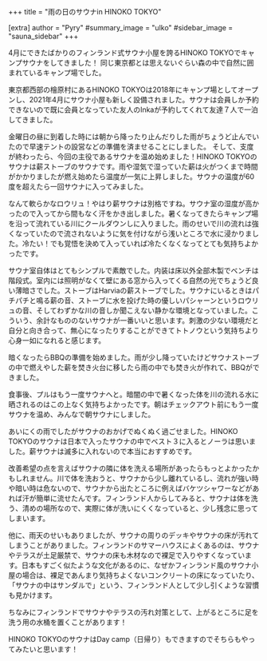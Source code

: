 +++
title = "雨の日のサウナin HINOKO TOKYO"

[extra]
author = "Pyry"
#summary_image = "ulko"
#sidebar_image = "sauna_sidebar"
+++

4月にできたばかりのフィンランド式サウナ小屋を誇るHINOKO TOKYOでキャンプサウナをしてきました！
同じ東京都とは思えないぐらい森の中で自然に囲まれているキャンプ場でした。

<!-- more -->

東京都西部の檜原村にあるHINOKO TOKYOは2018年にキャンプ場としてオープンし、2021年4月にサウナ小屋も新しく設備されました。サウナは会員しか予約できないので既に会員となっていた友人のInkaが予約してくれて友達７人で一泊してきました。

金曜日の昼に到着した時には朝から降ったり止んだりした雨がちょうど止んでいたので早速テントの設営などの準備を済ませることにしました。
そして、支度が終わったら、今回の主役であるサウナを温め始めました！HINOKO TOKYOのサウナは薪ストーブのサウナです。雨や湿気で湿っていた薪は火がつくまで時間がかかりましたが燃え始めたら温度が一気に上昇しました。サウナの温度が60度を超えたら一回サウナに入ってみました。

なんて軟らかなロウリュ！やはり薪サウナは別格ですね。サウナ室の湿度が高かったので入ってから間もなく汗をかき出しました。暑くなってきたらキャンプ場を沿って流れている川にクールダウンしに入りました。雨のせいで川の流れは強くなっていたので流されないように気を付けながら浅いところで水に浸かりました。冷たい！でも覚悟を決めて入っていれば冷たくなくなってとても気持ちよかったです。

サウナ室自体はとてもシンプルで素敵でした。内装は床以外全部木製でベンチは階段式。室内には照明がなくて壁にある窓から入ってくる自然の光でちょうど良い薄暗さでした。ストーブはHarviaの薪ストーブでした。サウナにいるときはパチパチと鳴る薪の音、ストーブに水を投げた時の優しいパシャーンというロウリュの音、そしてわずかな川の音しか聞こえない静かな環境となっていました。こういう、余計なもののないサウナが一番いいと思います。刺激の少ない環境だと自分と向き合って、無心になったりすることができてトトノウという気持ちより心身一如になれると感じます。

暗くなったらBBQの準備を始めました。雨が少し降っていたけどサウナストーブの中で燃えやした薪を焚き火台に移したら雨の中でも焚き火が作れて、BBQができました。

食事後、プルはもう一度サウナへと。暗闇の中で暑くなった体を川の流れる水に晒されるのはこの上なく気持ちよかったです。朝はチェックアウト前にもう一度サウナを温め、みんなで朝サウナにしました。

あいにくの雨でしたがサウナのおかげでぬくぬく過ごせました。HINOKO TOKYOのサウナは日本で入ったサウナの中でベスト３に入るとノーラは思いました。薪サウナは滅多に入れないので本当におすすめです。

改善希望の点を言えばサウナの隣に体を洗える場所があったらもっとよかったかもしれません。川で体を洗おうと、サウナから少し離れているし、流れが強い時や暗い時は危ないので、サウナから出たところに例えばバケツシャワーなどがあれば汗が簡単に流せたんです。フィンランド人からしてみると、サウナは体を洗う、清めの場所なので、実際に体が洗いにくくなっていると、少し残念に思ってしまいます。

他に、雨天のせいもありましたが、サウナの周りのデッキやサウナの床が汚れてしまうことがありました。フィンランドのサマーハウスによくあるのは、サウナやテラスが土足厳禁で、サウナの床も木材なので裸足で入りやすくなっています。日本もすごく似たような文化があるのに、なぜかフィンランド風のサウナ小屋の場合は、裸足であんまり気持ちよくないコンクリートの床になっていたり、「サウナの中はサンダルで」という、フィンランド人として少し引くような習慣も見かけます。

ちなみにフィンランドでサウナやテラスの汚れ対策として、上がるところに足を洗う用の水桶を置くことがあります！

HINOKO TOKYOのサウナはDay camp（日帰り）もできますのでそちらもやってみたいと思います！